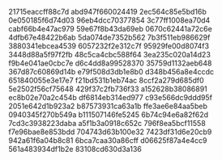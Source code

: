 21715eaccff88c7d
abd947f660024419
2ec564c85e5bd16b
0e050185f6d74d03
96eb4dcc70377854
3c77ff1008ea70d4
cabf66b4e47ac979
59e67f8b43da69eb
0670c62441a72c6e
4dfb67e48422b6ab
5da074de7352b562
7b3f511eb986629f
3880341ebcea4539
6057232f2e312c7f
95929fe00d8074f3
3448d88a5f97f2fb
48c5ca4cbc588f64
3ea235c020a14d23
f9b4e041ae0cbc7e
d6c4dd8a99528370
35759d1132aeb648
367d87c60869d14b
e79f508d3db1e8b0
d348b456a8e4ccdc
651840055e3e17e7
f21bd531b1eb74ac
8ccf2a279d685df0
5e2502f56cf75648
429f37c2fb736f33
a152628b38086891
ec8b02e70a2c454b
df6814eb314ed977
c93e566dc9ddd95f
2051e642d1b923a2
b87573931ca63a1b
ffe3ae6e84aa5beb
0940345f270b549a
b111507146fe5245
6b74c94e6a82f62d
7cd3c3938223daba
a5f1b3a0918c652c
796f8ea5bcf11558
f7e96bae8e853bdd
704743d63b100e32
7423df31d6e20cb9
942a61f6a04b8c81
6bca7caa30a86cff
d06625f87a4e4cc9
561a483934df1b2e
83108cd630d3a136
